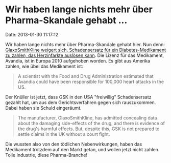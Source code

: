 Wir haben lange nichts mehr über Pharma-Skandale gehabt \...
============================================================

Date: 2013-01-30 11:17:12

Wir haben lange nichts mehr über Pharma-Skandale gehabt hier. Nun denn:
[GlaxoSmithKline weigert sich, Schadensersatz für ein
Diabetes-Medikament zu zahlen, das Herzinfarkte auslösen
kann](http://www.guardian.co.uk/business/2013/jan/29/glaxosmithkline-legal-fight-uk-diabetes).
Die Lizenz für das Medikament, Avandia, ist in Europa 2010 aufgehoben
worden. Es gibt aus Amerika zahlen, wie übel das Medikament ist:

> A scientist with the Food and Drug Administration estimated that
> Avandia could have been responsible for 100,000 heart attacks in the
> US.

Der Knüller ist jetzt, dass GSK in den USA \"freiwillig\" Schadensersatz
gezahlt hat, um aus dem Gerichtsverfahren gegen sich rauszukommen. Dabei
haben sie Schuld eingeräumt.

> The manufacturer, GlaxoSmithKline, has admitted concealing data about
> the damaging side-effects of the drug, and there is evidence of the
> drug\'s harmful effects. But, despite this, GSK is not prepared to
> settle claims in the UK without a court fight.

Die wussten also von den tödlichen Nebenwirkungen, haben das Medikament
trotzdem auf den Markt getan, und wollen jetzt nicht zahlen. Tolle
Industrie, diese Pharma-Branche!
